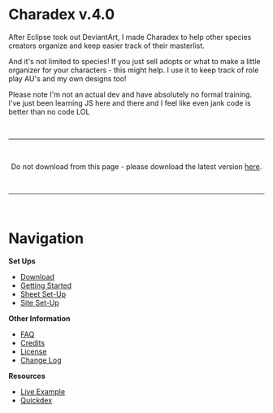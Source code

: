 &nbsp;

# Charadex v.4.0

After Eclipse took out DeviantArt, I made Charadex to help other species creators organize and keep easier track of their masterlist.

And it's not limited to species! If you just sell adopts or what to make a little organizer for your characters - this might help. I use it to keep track of role play AU's and my own designs too!

Please note I'm not an actual dev and have absolutely no formal training. I've just been learning JS here and there and I feel like even jank code is better than no code LOL

&nbsp;

---

&nbsp;

<p align="center">Do not download from this page - please download the latest version <a href="https://github.com/cheeriko/charadex/releases/latest">here</a>.</p>

&nbsp;

---

&nbsp;

# Navigation

**Set Ups**

- [Download](https://github.com/cheeriko/charadex/releases/latest)
- [Getting Started](https://github.com/cheeriko/charadex/wiki/Getting-Started)
- [Sheet Set-Up](https://github.com/cheeriko/charadex/wiki/Sheet-Set-Up)
- [Site Set-Up](https://github.com/cheeriko/charadex/wiki/Site-Set-Up)

**Other Information**

- [FAQ](https://github.com/cheeriko/charadex/wiki#faq)
- [Credits](https://github.com/cheeriko/charadex/wiki#credits-for-framework)
- [License](https://github.com/cheeriko/charadex/wiki#license)
- [Change Log](https://github.com/cheeriko/charadex/wiki/Change-Log)

**Resources**

- [Live Example]()
- [Quickdex]()